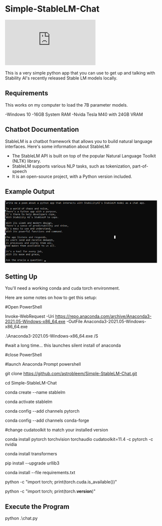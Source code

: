 # Simple-StableLM-Chat

![Built to use Stability AI's Stable LM](https://github.com/Stability-AI/StableLM/blob/main/README.md)


This is a very simple python app that you can use to get up and talking with Stability AI's recently released Stable LM models locally.

Requirements
---------------
This works on my computer to load the 7B parameter models.

-Windows 10 
-16GB System RAM
-Nvida Tesla M40 with 24GB VRAM


Chatbot Documentation
---------------

StableLM is a chatbot framework that allows you to build natural language interfaces. Here's some information about StableLM:

* The StableLM API is built on top of the popular Natural Language Toolkit (NLTK) library.
* StableLM supports various NLP tasks, such as tokenization, part-of-speech
* It is an open-source project, with a Python version included.


Example Output
---------------
![Working](https://github.com/astrobleem/Simple-StableLM-Chat/blob/c48523ebf1e942e33cce2ca434c368a57a8f798f/stablepoem.png)




Setting Up
---------------

You'll need a working conda and cuda torch environment.








Here are some notes on how to get this setup:

#Open PowerShell

Invoke-WebRequest -Uri https://repo.anaconda.com/archive/Anaconda3-2021.05-Windows-x86_64.exe -OutFile Anaconda3-2021.05-Windows-x86_64.exe

.\Anaconda3-2021.05-Windows-x86_64.exe /S

#wait a long time... this launches silent install of anaconda

#close PowerShell

#launch Anaconda Prompt powershell 

git clone https://github.com/astrobleem/Simple-StableLM-Chat.git

cd Simple-StableLM-Chat

conda create --name stablelm

conda activate stablelm

conda config --add channels pytorch

conda config --add channels conda-forge

#change cudatoolkit to match your installed version

conda install pytorch torchvision torchaudio cudatoolkit=11.4 -c pytorch -c nvidia

conda install transformers

pip install --upgrade urllib3

conda install --file requirements.txt

python -c "import torch; print(torch.cuda.is_available())"

python -c "import torch; print(torch.__version__)"


Execute the Program
---------------------

python .\chat.py


